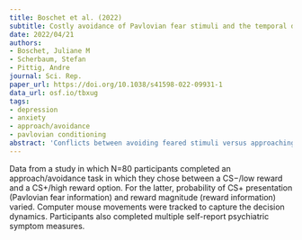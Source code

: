 ```yaml
---
title: Boschet et al. (2022)
subtitle: Costly avoidance of Pavlovian fear stimuli and the temporal dynamics of its decision process
date: 2022/04/21
authors:
- Boschet, Juliane M
- Scherbaum, Stefan
- Pittig, Andre
journal: Sci. Rep.
paper_url: https://doi.org/10.1038/s41598-022-09931-1
data_url: osf.io/tbxug
tags:
- depression
- anxiety
- approach/avoidance
- pavlovian conditioning
abstract: 'Conflicts between avoiding feared stimuli versus approaching them for competing rewards are essential for functional behavior and anxious psychopathology. Yet, little is known about the underlying decision process. We examined approach-avoidance decisions and their temporal dynamics when avoiding Pavlovian fear stimuli conflicted with gaining rewards. First, a formerly neutral stimulus (CS+) was repeatedly paired with an aversive stimulus (US) to establish Pavlovian fear. Another stimulus (CS-) was never paired with the US. A control group received neutral tones instead of aversive USs. Next, in each of 324 trials, participants chose between a CS-/low reward and a CS+/high reward option. For the latter, probability of CS+ presentation (Pavlovian fear information) and reward magnitude (reward information) varied. Computer mouse movements were tracked to capture the decision dynamics. Although no more USs occurred, pronounced and persistent costly avoidance of the Pavlovian fear CS+ was found. Time-continuous multiple regression of movement trajectories revealed a stronger and faster impact of Pavlovian fear compared to reward information during decision-making. The impact of fear information, but not reward information, modestly decreased across trials. These findings suggest a persistently stronger weighting of fear compared to reward information during approach-avoidance decisions, which may facilitate the development of pathological avoidance.'
---
```


Data from a study in which N=80 participants completed an approach/avoidance task in which they chose between a CS−/low reward and a CS+/high reward option. For the latter, probability of CS+ presentation (Pavlovian fear information) and reward magnitude (reward information) varied. Computer mouse movements were tracked to capture the decision dynamics. Participants also completed multiple self-report psychiatric symptom measures.
